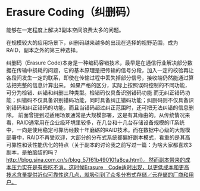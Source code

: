 # Erasure Coding（纠删码）

能够在一定程度上解决3副本空间浪费太多的问题。

在规模较大的应用场景下，纠删码越来越多的出现在选择的视野范围，成为RAID，副本之外的第三种选择。

纠删码（Erasure Code)本身是一种编码容错技术，最早是在通信行业解决部分数据在传输中损耗的问题，它的基本原理是把传输的信号分段，加入一定的校验再让各段间发生一定的联系，即使在传输过程中丢失掉部分信号，接收端仍然能通过算法把完整的信息计算出来。
如果严格的区分，实际上按照误码控制的不同功能，可分为检错、纠错和纠删三种类型。检错码仅具备识别错码功能 而无纠正错码功能；纠错码不仅具备识别错码功能，同时具备纠正错码功能；纠删码则不仅具备识别错码和纠正错码的功能，而且当错码超过纠正范围时，还可把无法纠错的信息删除。
前面曾提到过适用场景通常是大规模部署，这是有其缘由的。从传统情况来看，RAID通常用在企业级环境里较多，在几台和十几台存储设备规模的IT系统中，一向是使用稳定可靠历经数十年磨砺的RAID技术。而在数据中心级的大规模部署中，RAID不再受欢迎，大部分的分布式系统都偏好副本模式，看重的是其高可靠性和读性能优化的特点（关于副本的讨论我之前写过一篇：为啥大家都喜欢3副本，是拍脑袋的吗？http://blog.sina.com.cn/s/blog_57f61b490101a8ca.html）。然而副本带来的成本压力实在是有些吃不消，这时候Erasure　Code适时出现，以更低成本和更高技术含量提供近似可靠性这几点，就吸引到了众多分布式存储／云存储的厂商和用户。
